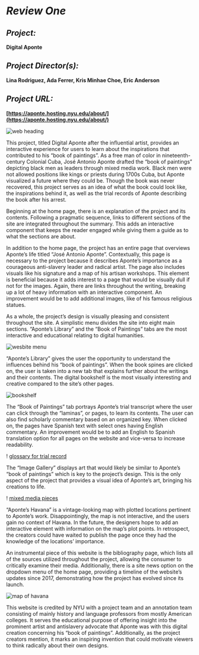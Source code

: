 # **_Review One_**

## **_Project:_**
**Digital Aponte**

## **_Project Director(s):_**
**Lina Rodriguez, Ada Ferrer, Kris Minhae Choe, Eric Anderson**

## **_Project URL:_**
**[https://aponte.hosting.nyu.edu/about/](https://aponte.hosting.nyu.edu/about/)**

![web heading](https://lydiaosborne.github.io/Lydia-s-Digital-Telegram/images/apontetitlemenu.png)

This project, titled Digital Aponte after the influential artist, provides an interactive experience for users to learn about the inspirations that contributed to his “book of paintings”. As a free man of color in nineteenth-century Colonial Cuba, José Antonio Aponte drafted the “book of paintings” depicting black men as leaders through mixed media work. Black men were not allowed positions like kings or priests during 1700s Cuba, but Aponte visualized a future where they could be. Though the book was never recovered, this project serves as an idea of what the book could look like, the inspirations behind it, as well as the trial records of Aponte describing the book after his arrest. 

Beginning at the home page, there is an explanation of the project and its contents. Following a pragmatic sequence, links to different sections of the site are integrated throughout the summary. This adds an interactive component that keeps the reader engaged while giving them a guide as to what the sections are about. 

In addition to the home page, the project has an entire page that overviews Aponte’s life titled “José Antonio Aponte”. Contextually, this page is necessary to the project because it describes Aponte’s importance as a courageous anti-slavery leader and radical artist. The page also includes visuals like his signature and a map of his artisan workshops. This element is beneficial because it adds interest to a page that would be visually dull if not for the images. Again, there are links throughout the writing, breaking up a lot of heavy information with an interactive component. An improvement would be to add additional images, like of his famous religious statues.

As a whole, the project’s design is visually pleasing and consistent throughout the site. A simplistic menu divides the site into eight main sections. “Aponte’s Library” and the “Book of Paintings” tabs are the most interactive and educational relating to digital humanities.

![wesbite menu](https://lydiaosborne.github.io/Lydia-s-Digital-Telegram/images/apontemenu.png)

“Aponte’s Library” gives the user the opportunity to understand the influences behind his “book of paintings”. When the book spines are clicked on, the user is taken into a new tab that explains further about the writings and their contents. The digital bookshelf is the most visually interesting and creative compared to the site’s other pages.

![bookshelf](https://lydiaosborne.github.io/Lydia-s-Digital-Telegram/images/apontelibrary.png)

The “Book of Paintings” tab portrays Aponte’s trial transcript where the user can click through the “laminas”, or pages, to learn its contents. The user can also find scholarly commentary based on an organized key. When clicked on, the pages have Spanish text with select ones having English commentary. An improvement would be to add an English to Spanish translation option for all pages on the website and vice-versa to increase readability. 

! [glossary for trial record](https://lydiaosborne.github.io/Lydia-s-Digital-Telegram/images/aponteglossary.png)

The “Image Gallery” displays art that would likely be similar to Aponte’s “book of paintings” which is key to the project’s design. This is the only aspect of the project that provides a visual idea of Aponte’s art, bringing his creations to life.

! [mixed media pieces](https://lydiaosborne.github.io/Lydia-s-Digital-Telegram/images/aponteimagegallergy.png)

“Aponte’s Havana” is a vintage-looking map with plotted locations pertinent to Aponte’s work. Disappointingly, the map is not interactive, and the users gain no context of Havana. In the future, the designers hope to add an interactive element with information on the map’s plot points. In retrospect, the creators could have waited to publish the page once they had the knowledge of the locations’ importance. 

An instrumental piece of this website is the bibliography page, which lists all of the sources utilized throughout the project, allowing the consumer to critically examine their media. Additionally, there is a site news option on the dropdown menu of the home page, providing a timeline of the website’s updates since 2017, demonstrating how the project has evolved since its launch.

![map of havana](https://lydiaosborne.github.io/Lydia-s-Digital-Telegram/images/apontehavana.png)

This website is credited by NYU with a project team and an annotation team consisting of mainly history and language professors from mostly American colleges. It serves the educational purpose of offering insight into the prominent artist and antislavery advocate that Aponte was with this digital creation concerning his “book of paintings”. Additionally, as the project creators mention, it marks an inspiring invention that could motivate viewers to think radically about their own designs.





